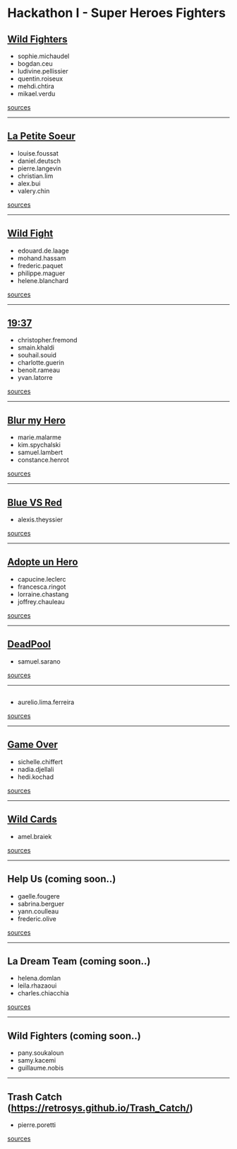 # Hackathon I - Super Heroes Fighters

## [Wild Fighters](https://hackathon-wild-fighters.github.io/Wild-fighters)

- sophie.michaudel
- bogdan.ceu
- ludivine.pellissier
- quentin.roiseux
- mehdi.chtira
- mikael.verdu

[sources](https://github.com/hackathon-wild-fighters/Wild-fighters)

---

## [La Petite Soeur](http://board-hck1.surge.sh)

- louise.foussat
- daniel.deutsch
- pierre.langevin
- christian.lim
- alex.bui
- valery.chin

[sources](https://github.com/LaPetiteSoeur/BoardGame)

---

## [Wild Fight](https://eddelaage.github.io/wildfight)

- edouard.de.laage
- mohand.hassam
- frederic.paquet
- philippe.maguer
- helene.blanchard

[sources](https://github.com/eddelaage/wildfight)

---

## [19:37](https://frenchris.github.io)

- christopher.fremond
- smain.khaldi
- souhail.souid
- charlotte.guerin
- benoit.rameau
- yvan.latorre

[sources](https://github.com/Frenchris/Frenchris.github.io)

---

## [Blur my Hero](https://mariemalarme.github.io/blurmyhero)

- marie.malarme
- kim.spychalski
- samuel.lambert
- constance.henrot

[sources](https://github.com/MarieMalarme/blurmyhero)

---

## [Blue VS Red](https://atheyssier.github.io/_oui)

- alexis.theyssier

[sources](https://github.com/ATheyssier/_oui)

---

## [Adopte un Hero](https://hackagamers.github.io/adopteUnHeros/client)

- capucine.leclerc
- francesca.ringot
- lorraine.chastang
- joffrey.chauleau

[sources](https://github.com/HackaGamers/adopteUnHeros)

---

## [DeadPool](https://samuelwcs.github.io/DEADPOOL1)

- samuel.sarano

[sources](https://github.com/SamuelWCS/DEADPOOL1)

---

## [](https://shvan7.github.io/hackatonHeroes)

- aurelio.lima.ferreira

[sources](https://github.com/shvan7/hackatonHeroes)

---

## [Game Over](https://sichelle.github.io/game-over)

- sichelle.chiffert
- nadia.djellali
- hedi.kochad

[sources](https://github.com/Sichelle/game-over)

---

## [Wild Cards](https://kraamel.github.io/Wild-Cards/fight.html)

- amel.braiek

[sources](https://github.com/Kraamel/Wild-Cards)

---

## Help Us (coming soon..)

- gaelle.fougere
- sabrina.berguer
- yann.coulleau
- frederic.olive

[sources](https://github.com/helpushackathon1/help_us)

---

## La Dream Team (coming soon..)

- helena.domlan
- leila.rhazaoui
- charles.chiacchia

[sources](https://github.com/WCS-super-dream-team/Super-Dream-Team)

---

## Wild Fighters (coming soon..)

- pany.soukaloun
- samy.kacemi
- guillaume.nobis

---

## Trash Catch (https://retrosys.github.io/Trash_Catch/)

- pierre.poretti

[sources](https://github.com/retrosys/Trash_Catch)
